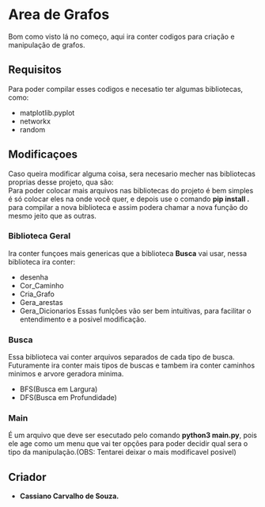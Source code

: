 # Area de Grafos
Bom como visto lá no começo, aqui ira conter codigos para criação e manipulação de grafos.

## Requisitos
Para poder compilar esses codigos e necesatio ter algumas bibliotecas, como:
* matplotlib.pyplot
* networkx
* random

## Modificaçoes
Caso queira modificar alguma coisa, sera necesario mecher nas bibliotecas proprias desse projeto, qua são:\
Para poder colocar mais arquivos nas bibliotecas do projeto é bem simples é só colocar eles na onde você quer, e depois use o comando **pip install .** para compilar a nova biblioteca e assim podera chamar a nova função do mesmo jeito que as outras.

### Biblioteca Geral
Ira conter funçoes mais genericas que a biblioteca **Busca** vai usar, nessa biblioteca ira conter:
* desenha
* Cor_Caminho
* Cria_Grafo
* Gera_arestas
* Gera_Dicionarios
Essas funlções vão ser bem intuitivas, para facilitar o entendimento e a posivel modificação.

### Busca
Essa biblioteca vai conter arquivos separados de cada tipo de busca. Futuramente ira conter mais tipos de buscas e tambem ira conter caminhos minimos e arvore geradora minima.
* BFS(Busca em Largura)
* DFS(Busca em Profundidade)

### Main
É um arquivo que deve ser esecutado pelo comando **python3 main.py**, pois ele age como um menu que vai ter opções para poder decidir qual sera o tipo da manipulação.(OBS: Tentarei deixar o mais modificavel posivel)


## Criador
* **Cassiano Carvalho de Souza.**